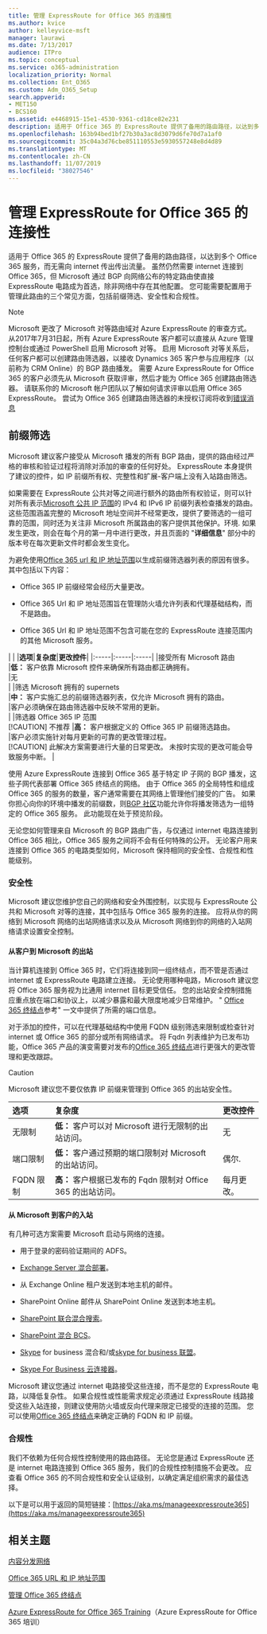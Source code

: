```yaml
---
title: 管理 ExpressRoute for Office 365 的连接性
ms.author: kvice
author: kelleyvice-msft
manager: laurawi
ms.date: 7/13/2017
audience: ITPro
ms.topic: conceptual
ms.service: o365-administration
localization_priority: Normal
ms.collection: Ent_O365
ms.custom: Adm_O365_Setup
search.appverid:
- MET150
- BCS160
ms.assetid: e4468915-15e1-4530-9361-cd18ce82e231
description: 适用于 Office 365 的 ExpressRoute 提供了备用的路由路径，以达到多个 Office 365 服务，而无需向 internet 传出传出流量。 虽然仍然需要 internet 连接到 Office 365，但 Microsoft 通过 BGP 向网络公布的特定路由使直接 ExpressRoute 电路成为首选，除非网络中存在其他配置。 您可能需要配置用于管理此路由的三个常见方面，包括前缀筛选、安全性和合规性。
ms.openlocfilehash: 163b94bed1bf27b30a3ac8d3079d6fe70d7a1af0
ms.sourcegitcommit: 35c04a3d76cbe851110553e5930557248e8d4d89
ms.translationtype: MT
ms.contentlocale: zh-CN
ms.lasthandoff: 11/07/2019
ms.locfileid: "38027546"
---
```

# <a name="managing-expressroute-for-office-365-connectivity"></a>管理 ExpressRoute for Office 365 的连接性

适用于 Office 365 的 ExpressRoute 提供了备用的路由路径，以达到多个 Office 365 服务，而无需向 internet 传出传出流量。 虽然仍然需要 internet 连接到 Office 365，但 Microsoft 通过 BGP 向网络公布的特定路由使直接 ExpressRoute 电路成为首选，除非网络中存在其他配置。 您可能需要配置用于管理此路由的三个常见方面，包括前缀筛选、安全性和合规性。
  
> [!NOTE]
> Microsoft 更改了 Microsoft 对等路由域对 Azure ExpressRoute 的审查方式。 从2017年7月31日起，所有 Azure ExpressRoute 客户都可以直接从 Azure 管理控制台或通过 PowerShell 启用 Microsoft 对等。 启用 Microsoft 对等关系后，任何客户都可以创建路由筛选器，以接收 Dynamics 365 客户参与应用程序（以前称为 CRM Online）的 BGP 路由播发。 需要 Azure ExpressRoute for Office 365 的客户必须先从 Microsoft 获取评审，然后才能为 Office 365 创建路由筛选器。 请联系你的 Microsoft 帐户团队以了解如何请求评审以启用 Office 365 ExpressRoute。 尝试为 Office 365 创建路由筛选器的未授权订阅将收到[错误消息](https://support.microsoft.com/kb/3181709)
  
## <a name="prefix-filtering"></a>前缀筛选

Microsoft 建议客户接受从 Microsoft 播发的所有 BGP 路由，提供的路由经过严格的审核和验证过程将消除对添加的审查的任何好处。 ExpressRoute 本身提供了建议的控件，如 IP 前缀所有权、完整性和扩展-客户端上没有入站路由筛选。
  
如果需要在 ExpressRoute 公共对等之间进行额外的路由所有权验证，则可以针对所有表示[Microsoft 公共 IP 范围](https://www.microsoft.com/download/details.aspx?id=53602)的 IPv4 和 IPv6 IP 前缀列表检查播发的路由。 这些范围涵盖完整的 Microsoft 地址空间并不经常更改，提供了要筛选的一组可靠的范围，同时还为关注非 Microsoft 所属路由的客户提供其他保护。环境. 如果发生更改，则会在每个月的第一月中进行更改，并且页面的 "**详细信息**" 部分中的版本号在每次更新文件时都会发生变化。
  
为避免使用[Office 365 url 和 IP 地址范围](https://aka.ms/o365endpoints)以生成前缀筛选器列表的原因有很多。 其中包括以下内容：
  
- Office 365 IP 前缀经常会经历大量更改。

- Office 365 Url 和 IP 地址范围旨在管理防火墙允许列表和代理基础结构，而不是路由。

- Office 365 Url 和 IP 地址范围不包含可能在您的 ExpressRoute 连接范围内的其他 Microsoft 服务。

| |
|**选项**|**复杂度**|**更改控件**|
|:-----|:-----|:-----|
|接受所有 Microsoft 路由  <br/> |**低：** 客户依靠 Microsoft 控件来确保所有路由都正确拥有。  <br/> |无  <br/> |
|筛选 Microsoft 拥有的 supernets  <br/> |**中：** 客户实施汇总的前缀筛选器列表，仅允许 Microsoft 拥有的路由。  <br/> |客户必须确保在路由筛选器中反映不常用的更新。  <br/> |
|筛选器 Office 365 IP 范围  <br/> [!CAUTION] 不推荐
|**高：** 客户根据定义的 Office 365 IP 前缀筛选路由。  <br/> |客户必须实施针对每月更新的可靠的更改管理过程。  <br/> [!CAUTION] 此解决方案需要进行大量的日常更改。 未按时实现的更改可能会导致服务中断。   |

使用 Azure ExpressRoute 连接到 Office 365 基于特定 IP 子网的 BGP 播发，这些子网代表部署 Office 365 终结点的网络。 由于 Office 365 的全局特性和组成 Office 365 的服务的数量，客户通常需要在其网络上管理他们接受的广告。 如果你担心向你的环境中播发的前缀数，则[BGP 社区](https://support.office.com/article/Using-BGP-communities-in-ExpressRoute-for-Office-365-scenarios-preview-9ac4d7d4-d9f8-40a8-8c78-2a6d7fe96099)功能允许你将播发筛选为一组特定的 Office 365 服务。 此功能现在处于预览阶段。
  
无论您如何管理来自 Microsoft 的 BGP 路由广告，与仅通过 internet 电路连接到 Office 365 相比，Office 365 服务之间将不会有任何特殊的公开。 无论客户用来连接到 Office 365 的电路类型如何，Microsoft 保持相同的安全性、合规性和性能级别。
  
### <a name="security"></a>安全性

Microsoft 建议您维护您自己的网络和安全外围控制，以实现与 ExpressRoute 公共和 Microsoft 对等的连接，其中包括与 Office 365 服务的连接。 应将从你的网络到 Microsoft 网络的出站网络请求以及从 Microsoft 网络到你的网络的入站网络请求设置安全控制。
  
#### <a name="outbound-from-customer-to-microsoft"></a>从客户到 Microsoft 的出站
  
当计算机连接到 Office 365 时，它们将连接到同一组终结点，而不管是否通过 internet 或 ExpressRoute 电路建立连接。 无论使用哪种电路，Microsoft 建议您将 Office 365 服务视为比通用 internet 目标更受信任。 您的出站安全控制措施应重点放在端口和协议上，以减少暴露和最大限度地减少日常维护。 " [Office 365 终结点](https://aka.ms/o365endpoints)参考" 一文中提供了所需的端口信息。
  
对于添加的控件，可以在代理基础结构中使用 FQDN 级别筛选来限制或检查针对 internet 或 Office 365 的部分或所有网络请求。 将 Fqdn 列表维护为已发布功能，Office 365 产品的演变需要对发布的[Office 365 终结点](https://aka.ms/o365endpoints)进行更强大的更改管理和更改跟踪。
  
> [!CAUTION]
> Microsoft 建议您不要仅依靠 IP 前缀来管理到 Office 365 的出站安全性。

|**选项**|**复杂度**|**更改控件**|
|:-----|:-----|:-----|
|无限制  <br/> |**低：** 客户可以对 Microsoft 进行无限制的出站访问。  <br/> |无  <br/> |
|端口限制  <br/> |**低：** 客户通过预期的端口限制对 Microsoft 的出站访问。  <br/> |偶尔.  <br/> |
|FQDN 限制  <br/> |**高：** 客户根据已发布的 Fqdn 限制对 Office 365 的出站访问。  <br/> |每月更改。  <br/> |

#### <a name="inbound-from-microsoft-to-customer"></a>从 Microsoft 到客户的入站
  
有几种可选方案需要 Microsoft 启动与网络的连接。
  
- 用于登录的密码验证期间的 ADFS。

- [Exchange Server 混合部署](https://technet.microsoft.com/library/jj200581%28v=exchg.150%29.aspx)。

- 从 Exchange Online 租户发送到本地主机的邮件。

- SharePoint Online 邮件从 SharePoint Online 发送到本地主机。

- [SharePoint 联合混合搜索](https://technet.microsoft.com/library/dn197174.aspx)。

- [SharePoint 混合 BCS](https://technet.microsoft.com/library/dn197239.aspx )。

- [Skype](https://technet.microsoft.com/library/jj205403.aspx) for business 混合和/或[skype for business 联盟](https://technet.microsoft.com/library/skype-for-business-online-federation-and-public-im-conectivity.aspx)。

- [Skype For Business 云连接器](https://technet.microsoft.com/library/mt605227.aspx )。

Microsoft 建议您通过 internet 电路接受这些连接，而不是您的 ExpressRoute 电路，以降低复杂性。 如果合规性或性能需求规定必须通过 ExpressRoute 线路接受这些入站连接，则建议使用防火墙或反向代理来限定已接受的连接的范围。 您可以使用[Office 365 终结点](https://aka.ms/o365endpoints)来确定正确的 FQDN 和 IP 前缀。
  
### <a name="compliance"></a>合规性

我们不依赖为任何合规性控制使用的路由路径。 无论您是通过 ExpressRoute 还是 internet 电路连接到 Office 365 服务，我们的合规性控制措施不会更改。 应查看 Office 365 的不同合规性和安全认证级别，以确定满足组织需求的最佳选择。
  
以下是可以用于返回的简短链接：[https://aka.ms/manageexpressroute365](https://aka.ms/manageexpressroute365)
  
## <a name="related-topics"></a>相关主题

[内容分发网络](content-delivery-networks.md)
  
[Office 365 URL 和 IP 地址范围](https://support.office.com/article/8548a211-3fe7-47cb-abb1-355ea5aa88a2)
  
[管理 Office 365 终结点](https://support.office.com/article/99cab9d4-ef59-4207-9f2b-3728eb46bf9a)
  
[Azure ExpressRoute for Office 365 Training](https://channel9.msdn.com/series/aer)（Azure ExpressRoute for Office 365 培训）
